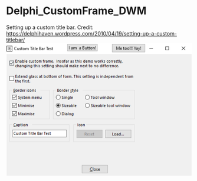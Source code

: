 # Delphi_CustomFrame_DWM
Setting up a custom title bar.
Credit: https://delphihaven.wordpress.com/2010/04/19/setting-up-a-custom-titlebar/
![screenshot](./screenshot.png)
